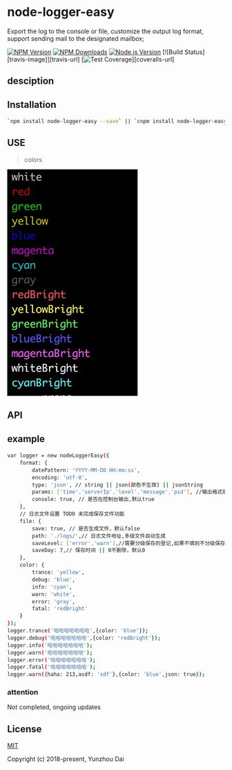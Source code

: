 # node-logger-easy
Export the log to the console or file, customize the output log format, support sending mail to the designated mailbox;

[![NPM Version][npm-image]][npm-url]
[![NPM Downloads][downloads-image]][downloads-url]
[![Node.js Version][node-version-image]][node-version-url]
[![Build Status][travis-image]][travis-url]
[![Test Coverage][coveralls-image]][coveralls-url]

## desciption 

## Installation
```sh
`npm install node-logger-easy --save` || `cnpm install node-logger-easy --save`
```
## USE

> colors

![colors](./src/images/color.jpg)

## API

## example

```sh
var logger = new nodeLoggerEasy({
    format: {
        datePattern: 'YYYY-MM-DD HH:mm:ss',
        encoding: 'utf-8',
        type: 'json', // string || json(颜色不生效) || jsonString 
        params: ['time','serverIp','level','message','pid'], //输出格式顺序
        console: true, // 是否在控制台输出,默认true
    },
    // 日志文件设置 TODO 未完成保存文件功能
    file: {
        save: true, // 是否生成文件，默认false 
        path: './logs/',// 日志文件地址,多级文件自动生成
        saveLevel: ['error','warn'],//需要分级保存的登记,如果不填则不分级保存，默认 []
        saveDay: 7,// 保存时间 || 0不删除，默认0
    },
    color: {
        trance: 'yellow',
        debug: 'blue',
        info: 'cyan',
        warn: 'white',
        error: 'gray',
        fatal: 'redBright'
    }
});
logger.trance('哈哈哈哈哈哈哈',{color: 'blue'});
logger.debug('哈哈哈哈哈哈哈',{color: 'redBright'});
logger.info('哈哈哈哈哈哈哈');
logger.warn('哈哈哈哈哈哈哈');
logger.error('哈哈哈哈哈哈哈');
logger.fatal('哈哈哈哈哈哈哈');
logger.warn({haha: 213,asdf: 'sdf'},{color: 'blue',json: true});
```
### attention
Not completed, ongoing updates

## License

[MIT](LICENSE)

Copyright (c) 2018-present, Yunzhou Dai

[npm-image]: https://img.shields.io/npm/v/node-logger-easy.svg
[npm-url]: https://npmjs.org/package/node-logger-easy
[node-version-image]: https://img.shields.io/node/v/node-logger-easy.svg
[node-version-url]: https://nodejs.org/en/download/
[coveralls-image]: https://img.shields.io/coveralls/jshttp/node-logger-easy/master.svg
[downloads-image]: https://img.shields.io/npm/dm/node-logger-easy.svg
[downloads-url]: https://npmjs.org/package/node-logger-easy

